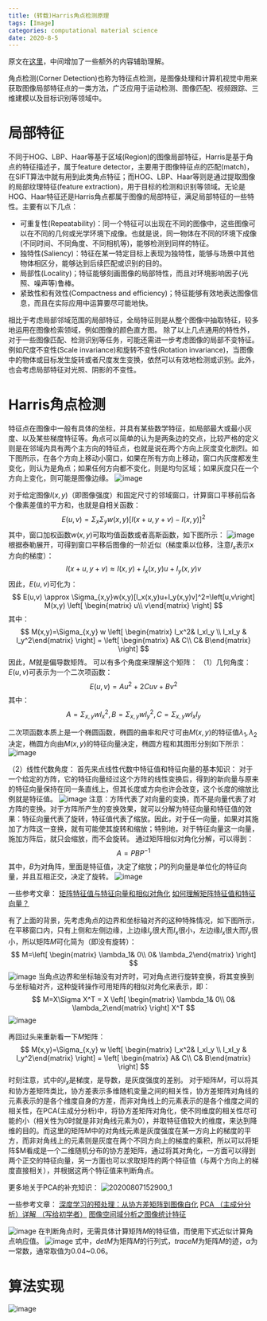 ```yaml
---
title: (转载)Harris角点检测原理
tags: [Image]
categories: computational material science 
date: 2020-8-5
---
```


原文在[这里](https://senitco.github.io/2017/06/18/image-feature-harris/)，中间增加了一些额外的内容辅助理解。

角点检测(Corner Detection)也称为特征点检测，是图像处理和计算机视觉中用来获取图像局部特征点的一类方法，广泛应用于运动检测、图像匹配、视频跟踪、三维建模以及目标识别等领域中。

# 局部特征
不同于HOG、LBP、Haar等基于区域(Region)的图像局部特征，Harris是基于角点的特征描述子，属于feature detector，主要用于图像特征点的匹配(match)，在SIFT算法中就有用到此类角点特征；而HOG、LBP、Haar等则是通过提取图像的局部纹理特征(feature extraction)，用于目标的检测和识别等领域。无论是HOG、Haar特征还是Harris角点都属于图像的局部特征，满足局部特征的一些特性。主要有以下几点：
- 可重复性(Repeatability)：同一个特征可以出现在不同的图像中，这些图像可以在不同的几何或光学环境下成像。也就是说，同一物体在不同的环境下成像(不同时间、不同角度、不同相机等)，能够检测到同样的特征。
- 独特性(Saliency)：特征在某一特定目标上表现为独特性，能够与场景中其他物体相区分，能够达到后续匹配或识别的目的。
- 局部性(Locality)；特征能够刻画图像的局部特性，而且对环境影响因子(光照、噪声等)鲁棒。
- 紧致性和有效性(Compactness and efficiency)；特征能够有效地表达图像信息，而且在实际应用中运算要尽可能地快。
 

相比于考虑局部邻域范围的局部特征，全局特征则是从整个图像中抽取特征，较多地运用在图像检索领域，例如图像的颜色直方图。
除了以上几点通用的特性外，对于一些图像匹配、检测识别等任务，可能还需进一步考虑图像的局部不变特征。例如尺度不变性(Scale invariance)和旋转不变性(Rotation invariance)，当图像中的物体或目标发生旋转或者尺度发生变换，依然可以有效地检测或识别。此外，也会考虑局部特征对光照、阴影的不变性。

# Harris角点检测
特征点在图像中一般有具体的坐标，并具有某些数学特征，如局部最大或最小灰度、以及某些梯度特征等。角点可以简单的认为是两条边的交点，比较严格的定义则是在邻域内具有两个主方向的特征点，也就是说在两个方向上灰度变化剧烈。如下图所示，在各个方向上移动小窗口，如果在所有方向上移动，窗口内灰度都发生变化，则认为是角点；如果任何方向都不变化，则是均匀区域；如果灰度只在一个方向上变化，则可能是图像边缘。
![image](https://user-images.githubusercontent.com/6218739/89362741-360d4580-d701-11ea-8779-9d993f5e7dce.png)

对于给定图像$I(x,y)$（即图像强度）和固定尺寸的邻域窗口，计算窗口平移前后各个像素差值的平方和，也就是自相关函数：
$$
E(u,v)=\Sigma_x\Sigma_yw(x,y)[I(x+u,y+v)-I(x,y)]^2
$$
其中，窗口加权函数$w(x,y)$可取均值函数或者高斯函数，如下图所示：
![image](https://user-images.githubusercontent.com/6218739/89362908-97351900-d701-11ea-8d13-57cc49354cec.png)
根据泰勒展开，可得到窗口平移后图像的一阶近似（梯度乘以位移，注意$I_x$表示x方向的梯度）：
$$
I(x+u,y+v)\approx I(x,y)+I_x(x,y)u+I_y(x,y)v
$$
因此，$E(u,v)$可化为：
$$
E(u,v) \approx \Sigma_{x,y}w(x,y)[I_x(x,y)u+I_y(x,y)v]^2=\left[u,v\right] M(x,y) \left[ \begin{matrix} u\\ v\end{matrix} \right]
$$
其中：
$$
M(x,y)=\Sigma_{x,y} w \left[ \begin{matrix} I_x^2& I_xI_y \\ I_xI_y & I_y^2\end{matrix} \right] = \left[ \begin{matrix} A& C\\ C& B\end{matrix} \right]
$$
因此，$M$就是偏导数矩阵。
可以有多个角度来理解这个矩阵：
（1）几何角度：
$E(u,v)$可表示为一个二次项函数：
$$
E(u,v)=Au^2+2Cuv+Bv^2
$$
其中：
$$
A=\Sigma_{x,y} w I_x^2, B = \Sigma_{x,y} w I_y^2, C=\Sigma_{x,y} w I_x I_y
$$

二次项函数本质上是一个椭圆函数，椭圆的曲率和尺寸可由$M(x,y)$的特征值$\lambda_1,\lambda_2$决定，椭圆方向由$M(x,y)$的特征向量决定，椭圆方程和其图形分别如下所示：
![image](https://user-images.githubusercontent.com/6218739/89366840-3a8a2c00-d70a-11ea-86af-28329b0e68fa.png)

（2）线性代数角度：
首先来点线性代数中特征值和特征向量的基本知识：
对于一个给定的方阵，它的特征向量经过这个方阵的线性变换后，得到的新向量与原来的特征向量保持在同一条直线上，但其长度或方向也许会改变，这个长度的缩放比例就是特征值。
![image](https://user-images.githubusercontent.com/6218739/89378163-d7a68e00-d725-11ea-84fb-06bdb29339d9.png)
注意：方阵代表了对向量的变换，而不是向量代表了对方阵的变换。对于方阵所产生的变换效果，就可以分解为特征向量和特征值的效果：特征向量代表了旋转，特征值代表了缩放。因此，对于任一向量，如果对其施加了方阵这一变换，就有可能使其旋转和缩放；特别地，对于特征向量这一向量，施加方阵后，就只会缩放，而不会旋转。
通过矩阵相似对角化分解，可以得到：
$$
A=PBP^{-1}
$$
其中，$B$为对角阵，里面是特征值，决定了缩放；$P$的列向量是单位化的特征向量，并且互相正交，决定了旋转。
![image](https://user-images.githubusercontent.com/6218739/89378770-20ab1200-d727-11ea-8b4e-fb3c4183a5a1.png)

一些参考文章：
[矩阵特征值与特征向量和相似对角化](https://www.jianshu.com/p/a2ef1b585b03)
[如何理解矩阵特征值和特征向量？](https://www.matongxue.com/madocs/228.html)

有了上面的背景，先考虑角点的边界和坐标轴对齐的这种特殊情况，如下图所示，在平移窗口内，只有上侧和左侧边缘，上边缘$I_y$很大而$I_x$很小，左边缘$I_x$很大而$I_y$很小，所以矩阵$M$可化简为（即没有旋转）：
$$
M=\left[ \begin{matrix} \lambda_1& 0\\ 0& \lambda_2\end{matrix} \right]
$$
![image](https://user-images.githubusercontent.com/6218739/89379432-61eff180-d728-11ea-98e0-23361456bed1.png)
当角点边界和坐标轴没有对齐时，可对角点进行旋转变换，将其变换到与坐标轴对齐，这种旋转操作可用矩阵的相似对角化来表示，即：
$$
M=X\Sigma X^T = X \left[ \begin{matrix} \lambda_1& 0\\ 0& \lambda_2\end{matrix} \right] X^T
$$
![image](https://user-images.githubusercontent.com/6218739/89379537-88159180-d728-11ea-9c0f-59f4d5d071ad.png)

再回过头来重新看一下$M$矩阵：
$$
M(x,y)=\Sigma_{x,y} w \left[ \begin{matrix} I_x^2& I_xI_y \\ I_xI_y & I_y^2\end{matrix} \right] = \left[ \begin{matrix} A& C\\ C& B\end{matrix} \right]
$$
时刻注意，式中的$I_x$是梯度，是导数，是灰度强度的差别。
对于矩阵$M$，可以将其和协方差矩阵类比，协方差表示多维随机变量之间的相关性，协方差矩阵对角线的元素表示的是各个维度自身的方差，而非对角线上的元素表示的是各个维度之间的相关性，在PCA(主成分分析)中，将协方差矩阵对角化，使不同维度的相关性尽可能的小（相关性为0时就是非对角线元素为0），并取特征值较大的维度，来达到降维的目的。而这里的矩阵M中的对角线元素是灰度强度在某一方向上的梯度的平方，而非对角线上的元素则是灰度在两个不同方向上的梯度的乘积，所以可以将矩阵$M看成是一个二维随机分布的协方差矩阵，通过将其对角化，一方面可以得到两个正交的特征向量，另一方面也可以求取矩阵的两个特征值（与两个方向上的梯度直接相关），并根据这两个特征值来判断角点。

更多地关于PCA的补充知识：
![20200807152900_1](https://user-images.githubusercontent.com/6218739/89623622-80d8ba00-d8c7-11ea-9520-728ae9fc1f88.jpg)

一些参考文章：
[深度学习的预处理：从协方差矩阵到图像白化](https://zhuanlan.zhihu.com/p/45140262)
[PCA （主成分分析）详解 （写给初学者）](https://my.oschina.net/gujianhan/blog/225241#OSC_h2_1)
[图像空间域分析之图像统计特征](https://cggos.github.io/computervision/image-process-moments.html)

![image](https://user-images.githubusercontent.com/6218739/89386440-a6cd5580-d733-11ea-8456-b46674c64b32.png)
在判断角点时，无需具体计算矩阵$M$的特征值，而使用下式近似计算角点响应值。
![image](https://user-images.githubusercontent.com/6218739/89386536-c9f80500-d733-11ea-9245-75a24c616c6b.png)
式中，$detM$为矩阵$M$的行列式，$traceM$为矩阵$M$的迹，$\alpha$为一常数，通常取值为0.04~0.06。

# 算法实现
![image](https://user-images.githubusercontent.com/6218739/89386732-0d527380-d734-11ea-83fb-93a791fe7f36.png)

